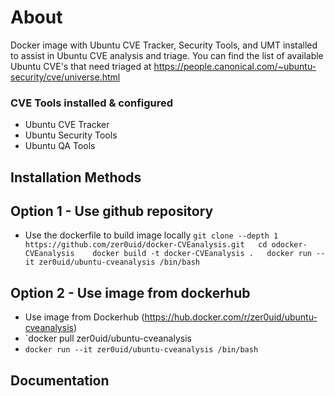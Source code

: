 # About
Docker image with Ubuntu CVE Tracker, Security Tools, and UMT installed to assist in Ubuntu CVE analysis and triage.
You can find the list of available Ubuntu CVE's that need triaged at https://people.canonical.com/~ubuntu-security/cve/universe.html

### CVE Tools installed & configured

* Ubuntu CVE Tracker
* Ubuntu Security Tools
* Ubuntu QA Tools

## Installation Methods
## Option 1 - Use github repository
* Use the dockerfile to build image locally
`git clone --depth 1 https://github.com/zer0uid/docker-CVEanalysis.git  
cd odocker-CVEanalysis   
docker build -t docker-CVEanalysis .  
docker run --it zer0uid/ubuntu-cveanalysis /bin/bash`

## Option 2 - Use image from dockerhub
* Use image from Dockerhub (https://hub.docker.com/r/zer0uid/ubuntu-cveanalysis)
* `docker pull zer0uid/ubuntu-cveanalysis
* `docker run --it zer0uid/ubuntu-cveanalysis /bin/bash`

## Documentation
